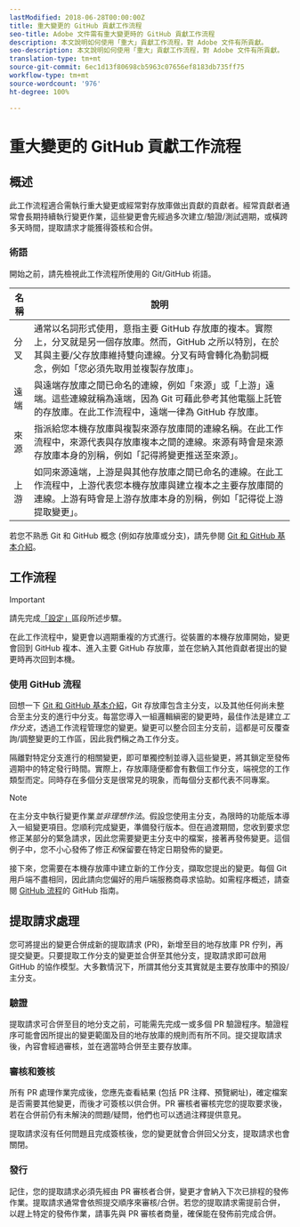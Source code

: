 ```yaml
---
lastModified: 2018-06-28T00:00:00Z
title: 重大變更的 GitHub 貢獻工作流程
seo-title: Adobe 文件需有重大變更時的 GitHub 貢獻工作流程
description: 本文說明如何使用「重大」貢獻工作流程，對 Adobe 文件有所貢獻。
seo-description: 本文說明如何使用「重大」貢獻工作流程，對 Adobe 文件有所貢獻。
translation-type: tm+mt
source-git-commit: 6ec1d13f80698cb5963c07656ef8183db735ff75
workflow-type: tm+mt
source-wordcount: '976'
ht-degree: 100%

---
```



# 重大變更的 GitHub 貢獻工作流程

<!--
>[!IMPORTANT]
>All repositories that publish to docs.adobe.com have adopted the [Adobe Open Source Code of Conduct](../../code-of-conduct.md) or the [.NET Foundation Code of Conduct](https://dotnetfoundation.org/code-of-conduct). For more information, see the [Contributing](../../contributing.md) article.
>
> Minor corrections or clarifications to documentation and code examples in public repositories are covered by the [Adobe Documentation Terms of Use](https://www.adobe.com/legal/terms.html). New or significant changes generate a comment in the pull request, asking you to submit an online Contribution License Agreement (CLA) if you are not an employee of Adobe. We need you to complete the online form before we can review or accept your pull request.
--->

## 概述

此工作流程適合需執行重大變更或經常對存放庫做出貢獻的貢獻者。經常貢獻者通常會長期持續執行變更作業，這些變更會先經過多次建立/驗證/測試週期，或橫跨多天時間，提取請求才能獲得簽核和合併。

### 術語

開始之前，請先檢視此工作流程所使用的 Git/GitHub 術語。

| 名稱 | 說明 |
|-----------|-------------|
| 分叉 | 通常以名詞形式使用，意指主要 GitHub 存放庫的複本。實際上，分叉就是另一個存放庫。然而，GitHub 之所以特別，在於其與主要/父存放庫維持雙向連線。分叉有時會轉化為動詞概念，例如「您必須先取用並複製存放庫」。 |
| 遠端 | 與遠端存放庫之間已命名的連線，例如「來源」或「上游」遠端。這些連線就稱為遠端，因為 Git 可藉此參考其他電腦上託管的存放庫。在此工作流程中，遠端一律為 GitHub 存放庫。 |
| 來源 | 指派給您本機存放庫與複製來源存放庫間的連線名稱。在此工作流程中，來源代表與存放庫複本之間的連線。來源有時會是來源存放庫本身的別稱，例如「記得將變更推送至來源」。 |
| 上游 | 如同來源遠端，上游是與其他存放庫之間已命名的連線。在此工作流程中，上游代表您本機存放庫與建立複本之主要存放庫間的連線。上游有時會是上游存放庫本身的別稱，例如「記得從上游提取變更」。 |

若您不熟悉 Git 和 GitHub 概念 (例如存放庫或分支)，請先參閱 [Git 和 GitHub 基本介紹](git-fundamentals.md)。

## 工作流程

>[!IMPORTANT]
> 請先完成[「設定」](github-signup.md)區段所述步驟。

在此工作流程中，變更會以週期重複的方式進行。從裝置的本機存放庫開始，變更會回到 GitHub 複本、進入主要 GitHub 存放庫，並在您納入其他貢獻者提出的變更時再次回到本機。

### 使用 GitHub 流程

回想一下 [Git 和 GitHub 基本介紹](git-fundamentals.md)，Git 存放庫包含主分支，以及其他任何尚未整合至主分支的進行中分支。每當您導入一組邏輯縝密的變更時，最佳作法是建立&#x200B;*工作分支*，透過工作流程管理您的變更。變更可以整合回主分支前，這都是可反覆查詢/調整變更的工作區，因此我們稱之為工作分支。

隔離對特定分支進行的相關變更，即可單獨控制並導入這些變更，將其鎖定至發佈週期中的特定發行時間。實際上，存放庫隨便都會有數個工作分支，端視您的工作類型而定。同時存在多個分支是很常見的現象，而每個分支都代表不同專案。

>[!NOTE]
>
>在主分支中執行變更作業&#x200B;*並非理想作法*。假設您使用主分支，為限時的功能版本導入一組變更項目。您順利完成變更，準備發行版本。但在過渡期間，您收到要求您修正某部分的緊急請求，因此您需要變更主分支中的檔案，接著再發佈變更。這個例子中，您不小心發佈了修正&#x200B;*和*&#x200B;保留要在特定日期發佈的變更。

接下來，您需要在本機存放庫中建立新的工作分支，擷取您提出的變更。每個 Git 用戶端不盡相同，因此請向您偏好的用戶端服務商尋求協助。如需程序概述，請查閱 [GitHub 流程](https://guides.github.com/introduction/flow/)的 GitHub 指南。

## 提取請求處理

您可將提出的變更合併成新的提取請求 (PR)，新增至目的地存放庫 PR 佇列，再提交變更。只要提取工作分支的變更並合併至其他分支，提取請求即可啟用 GitHub 的協作模型。大多數情況下，所謂其他分支其實就是主要存放庫中的預設/主分支。

### 驗證

提取請求可合併至目的地分支之前，可能需先完成一或多個 PR 驗證程序。驗證程序可能會因所提出的變更範圍及目的地存放庫的規則而有所不同。提交提取請求後，內容會經過審核，並在適當時合併至主要存放庫。

### 審核和簽核

所有 PR 處理作業完成後，您應先查看結果 (包括 PR 注釋、預覽網址)，確定檔案是否需要其他變更，而後才可簽核以供合併。PR 審核者審核完您的提取要求後，若在合併前仍有未解決的問題/疑問，他們也可以透過注釋提供意見。

提取請求沒有任何問題且完成簽核後，您的變更就會合併回父分支，提取請求也會關閉。

### 發行

記住，您的提取請求必須先經由 PR 審核者合併，變更才會納入下次已排程的發佈作業。提取請求通常會依照提交順序來審核/合併。若您的提取請求需提前合併，以趕上特定的發佈作業，請事先與 PR 審核者商量，確保能在發佈前完成合併。
